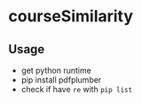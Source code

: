 # courseSimilarity

## Usage 
* get python runtime
* pip install pdfplumber
* check if have `re` with `pip list`
